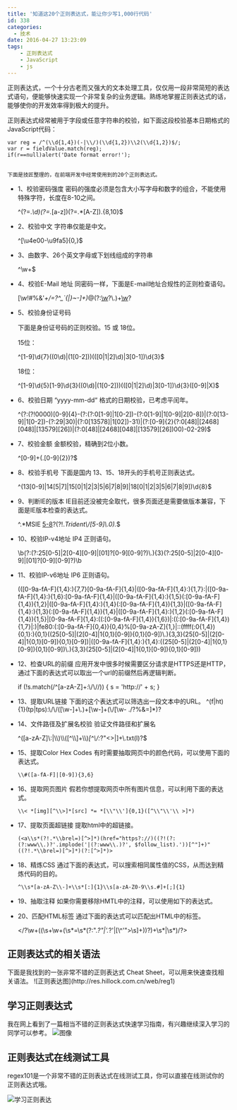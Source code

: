 ```yaml
---
title: '知道这20个正则表达式，能让你少写1,000行代码'
id: 338
categories:
  - 技术
date: 2016-04-27 13:23:09
tags:
    - 正则表达式
    - JavaScript
    - js
---
```


正则表达式，一个十分古老而又强大的文本处理工具，仅仅用一段非常简短的表达式语句，便能够快速实现一个非常复杂的业务逻辑。熟练地掌握正则表达式的话，能够使你的开发效率得到极大的提升。

正则表达式经常被用于字段或任意字符串的校验，如下面这段校验基本日期格式的JavaScript代码：

    var reg = /^(\\d{1,4})(-|\\/)(\\d{1,2})\\2(\\d{1,2})$/; 
    var r = fieldValue.match(reg);             
    if(r==null)alert('Date format error!');
    

    下面是技匠整理的，在前端开发中经常使用到的20个正则表达式。

*   1、校验密码强度    密码的强度必须是包含大小写字母和数字的组合，不能使用特殊字符，长度在8-10之间。

    ^(?=.*\\d)(?=.*[a-z])(?=.*[A-Z]).{8,10}$
    

*   2、校验中文    字符串仅能是中文。

    ^[\\u4e00-\\u9fa5]{0,}$
    

*   3、由数字、26个英文字母或下划线组成的字符串

    ^\\w+$
    

*   4、校验E-Mail 地址    同密码一样，下面是E-mail地址合规性的正则检查语句。

    [\\w!#$%&amp;'*+/=?^_`{|}~-]+(?:\\.[\\w!#$%&amp;'*+/=?^_`{|}~-]+)*@(?:[\\w](?:[\\w-]*[\\w])?\\.)+[\\w](?:[\\w-]*[\\w])?
    

*   5、校验身份证号码

    下面是身份证号码的正则校验。15 或 18位。

    15位：

    ^[1-9]\\d{7}((0\\d)|(1[0-2]))(([0|1|2]\\d)|3[0-1])\\d{3}$
    

    18位：

    ^[1-9]\\d{5}[1-9]\\d{3}((0\\d)|(1[0-2]))(([0|1|2]\\d)|3[0-1])\\d{3}([0-9]|X)$
    

*   6、校验日期    “yyyy-mm-dd“ 格式的日期校验，已考虑平闰年。

    ^(?:(?!0000)[0-9]{4}-(?:(?:0[1-9]|1[0-2])-(?:0[1-9]|1[0-9]|2[0-8])|(?:0[13-9]|1[0-2])-(?:29|30)|(?:0[13578]|1[02])-31)|(?:[0-9]{2}(?:0[48]|[2468][048]|[13579][26])|(?:0[48]|[2468][048]|[13579][26])00)-02-29)$
    

*   7、校验金额    金额校验，精确到2位小数。

    ^[0-9]+(.[0-9]{2})?$
    

*   8、校验手机号    下面是国内 13、15、18开头的手机号正则表达式。

    ^(13[0-9]|14[5|7]|15[0|1|2|3|5|6|7|8|9]|18[0|1|2|3|5|6|7|8|9])\\d{8}$
    

*   9、判断IE的版本    IE目前还没被完全取代，很多页面还是需要做版本兼容，下面是IE版本检查的表达式。

    ^.*MSIE [5-8](?:\\.[0-9]+)?(?!.*Trident\\/[5-9]\\.0).*$
    

*   10、校验IP-v4地址    IP4 正则语句。

    \\b(?:(?:25[0-5]|2[0-4][0-9]|[01]?[0-9][0-9]?)\\.){3}(?:25[0-5]|2[0-4][0-9]|[01]?[0-9][0-9]?)\\b
    

*   11、校验IP-v6地址    IP6 正则语句。

    (([0-9a-fA-F]{1,4}:){7,7}[0-9a-fA-F]{1,4}|([0-9a-fA-F]{1,4}:){1,7}:|([0-9a-fA-F]{1,4}:){1,6}:[0-9a-fA-F]{1,4}|([0-9a-fA-F]{1,4}:){1,5}(:[0-9a-fA-F]{1,4}){1,2}|([0-9a-fA-F]{1,4}:){1,4}(:[0-9a-fA-F]{1,4}){1,3}|([0-9a-fA-F]{1,4}:){1,3}(:[0-9a-fA-F]{1,4}){1,4}|([0-9a-fA-F]{1,4}:){1,2}(:[0-9a-fA-F]{1,4}){1,5}|[0-9a-fA-F]{1,4}:((:[0-9a-fA-F]{1,4}){1,6})|:((:[0-9a-fA-F]{1,4}){1,7}|:)|fe80:(:[0-9a-fA-F]{0,4}){0,4}%[0-9a-zA-Z]{1,}|::(ffff(:0{1,4}){0,1}:){0,1}((25[0-5]|(2[0-4]|1{0,1}[0-9]){0,1}[0-9])\\.){3,3}(25[0-5]|(2[0-4]|1{0,1}[0-9]){0,1}[0-9])|([0-9a-fA-F]{1,4}:){1,4}:((25[0-5]|(2[0-4]|1{0,1}[0-9]){0,1}[0-9])\\.){3,3}(25[0-5]|(2[0-4]|1{0,1}[0-9]){0,1}[0-9]))
    

*   12、检查URL的前缀    应用开发中很多时候需要区分请求是HTTPS还是HTTP，通过下面的表达式可以取出一个url的前缀然后再逻辑判断。

    if (!s.match(/^[a-zA-Z]+:\\/\\//))
    {
        s = 'http://' + s;
    }
    

*   13、提取URL链接    下面的这个表达式可以筛选出一段文本中的URL。
    ^(f|ht){1}(tp|tps):&#92;/&#92;/([&#92;w-]+&#92;.)+[&#92;w-]+(&#92;/[&#92;w- ./?%&amp;=]*)?</p>
*   14、文件路径及扩展名校验    验证文件路径和扩展名

    ^([a-zA-Z]\\:|\\\\)\\\\([^\\\\]+\\\\)*[^\\/:*?"<>|]+\\.txt(l)?$
    

*   15、提取Color Hex Codes    有时需要抽取网页中的颜色代码，可以使用下面的表达式。

        \\#([a-fA-F]|[0-9]){3,6}
    

*   16、提取网页图片    假若你想提取网页中所有图片信息，可以利用下面的表达式。

        \\< *[img][^\\>]*[src] *= *[\\"\\']{0,1}([^\\"\\'\\ >]*)
    

*   17、提取页面超链接    提取html中的超链接。

        (<a\\s*(?!.*\\brel=)[^>]*)(href="https?://)((?!(?:(?:www\\.)?'.implode('|(?:www\\.)?', $follow_list).'))[^"]+)"((?!.*\\brel=)[^>]*)(?:[^>]*)>
    

*   18、精炼CSS    通过下面的表达式，可以搜索相同属性值的CSS，从而达到精炼代码的目的。

        ^\\s*[a-zA-Z\\-]+\\s*[:]{1}\\s[a-zA-Z0-9\\s.#]+[;]{1}
    

*   19、抽取注释    如果你需要移除HMTL中的注释，可以使用如下的表达式。

     <!--(.*?)-->
    

*   20、匹配HTML标签    通过下面的表达式可以匹配出HTML中的标签。

    </?\\w+((\\s+\\w+(\\s*=\\s*(?:".*?"|'.*?'|[\\^'">\\s]+))?)+\\s*|\\s*)/?>

## 正则表达式的相关语法

<p>下面是我找到的一张非常不错的正则表达式 Cheat Sheet，可以用来快速查找相关语法。
![正则表达图](http://res.hillock.com.cn/web/reg1)

## 学习正则表达式

我在网上看到了一篇相当不错的正则表达式快速学习指南，有兴趣继续深入学习的同学可以参考。
![图像](http://res.hillock.com.cn/web/reg2)

## 正则表达式在线测试工具

regex101是一个非常不错的正则表达式在线测试工具，你可以直接在线测试你的正则表达式哦。

![学习正则表达](http://res.hillock.com.cn/web/reg3)
